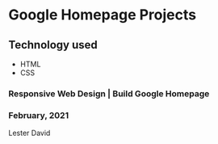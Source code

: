 # Google Homepage Projects

## Technology used

- HTML
- CSS

### Responsive Web Design | Build Google Homepage


### February, 2021

Lester David